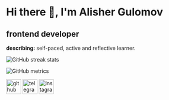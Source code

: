 # Hi there 👋, I'm Alisher Gulomov
## frontend developer

**describing:** self-paced, active and reflective learner.

<!--[![trophy](https://github-profile-trophy.vercel.app/?username=orifjonovich)](https://github.com/ryo-ma/github-profile-trophy) -->

![GitHub streak stats](https://github-readme-streak-stats.herokuapp.com/?user=]orifjonovich)

![GitHub metrics](https://metrics.lecoq.io/orifjonovich)  


[<img src='https://cdn.jsdelivr.net/npm/simple-icons@3.0.1/icons/github.svg' alt='github' height='40'>](https://github.com/orifjonovich)
           [<img src='https://cdn.jsdelivr.net/npm/simple-icons@3.0.1/icons/telegram.svg' alt='telegram0' height='40'>](https://t.me/mr_alisher_gulomov)  [<img src='https://cdn.jsdelivr.net/npm/simple-icons@3.0.1/icons/instagram.svg' alt='instagram' height='40'>](https://www.instagram.com/alisher__gulomov/)
